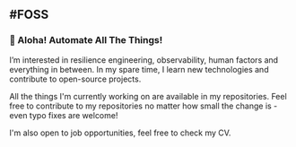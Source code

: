 #FOSS
------------------------------------------
### :wave: Aloha! Automate All The Things!

I’m interested in resilience engineering, observability, human factors and everything in between. In my spare time, I learn new technologies and contribute to open-source projects.

All the things I'm currently working on are available in my repositories. Feel free to contribute to my repositories no matter how small the change is - even typo fixes are welcome!

I'm also open to job opportunities, feel free to check my CV. 
